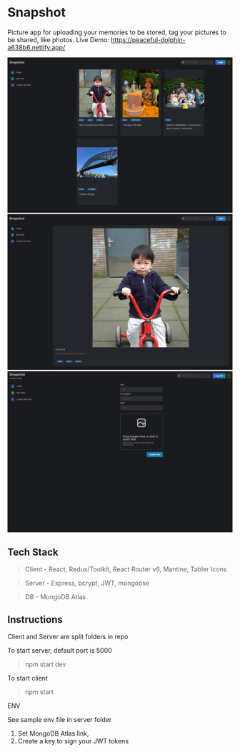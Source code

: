 # Snapshot

Picture app for uploading your memories to be stored, tag your pictures to be shared, like photos.
Live Demo: https://peaceful-dolphin-a638b6.netlify.app/

![screenshot](docs/Screenshot%202022-06-20%20180714.png)
![screenshot](docs/Screenshot%202022-06-20%20180754.png)
![screenshot](docs/Screenshot%202022-06-20%20180831.png)

## Tech Stack

> Client - React, Redux/Toolkit, React Router v6, Mantine, Tabler Icons

> Server - Express, bcrypt, JWT, mongoose

> DB - MongoDB Atlas

## Instructions

Client and Server are split folders in repo

To start server, default port is 5000
> npm start dev

To start client
> npm start

ENV

See sample env file in server folder 

1. Set MongoDB Atlas link,
2. Create a key to sign your JWT tokens 
